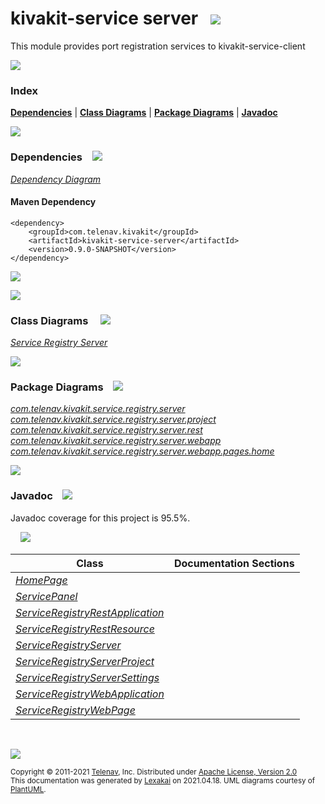 # kivakit-service server &nbsp;&nbsp;![](https://www.kivakit.org/images/server-16.png)

This module provides port registration services to kivakit-service-client

![](https://www.kivakit.org/images/horizontal-line.png)

### Index



[**Dependencies**](#dependencies) | [**Class Diagrams**](#class-diagrams) | [**Package Diagrams**](#package-diagrams) | [**Javadoc**](#javadoc)

![](https://www.kivakit.org/images/horizontal-line.png)

### Dependencies <a name="dependencies"></a> &nbsp;&nbsp; ![](https://www.kivakit.org/images/dependencies-40.png)

[*Dependency Diagram*](https://www.kivakit.org/lexakai/kivakit/kivakit-service/server/documentation/diagrams/dependencies.svg)

#### Maven Dependency

    <dependency>
        <groupId>com.telenav.kivakit</groupId>
        <artifactId>kivakit-service-server</artifactId>
        <version>0.9.0-SNAPSHOT</version>
    </dependency>

![](https://www.kivakit.org/images/short-horizontal-line.png)

[//]: # (start-user-text)



[//]: # (end-user-text)

![](https://www.kivakit.org/images/short-horizontal-line.png)

### Class Diagrams <a name="class-diagrams"></a> &nbsp; &nbsp; ![](https://www.kivakit.org/images/diagram-48.png)

[*Service Registry Server*](https://www.kivakit.org/lexakai/kivakit/kivakit-service/server/documentation/diagrams/diagram-server.svg)

![](https://www.kivakit.org/images/short-horizontal-line.png)

### Package Diagrams <a name="package-diagrams"></a> &nbsp;&nbsp; ![](https://www.kivakit.org/images/box-40.png)

[*com.telenav.kivakit.service.registry.server*](https://www.kivakit.org/lexakai/kivakit/kivakit-service/server/documentation/diagrams/com.telenav.kivakit.service.registry.server.svg)  
[*com.telenav.kivakit.service.registry.server.project*](https://www.kivakit.org/lexakai/kivakit/kivakit-service/server/documentation/diagrams/com.telenav.kivakit.service.registry.server.project.svg)  
[*com.telenav.kivakit.service.registry.server.rest*](https://www.kivakit.org/lexakai/kivakit/kivakit-service/server/documentation/diagrams/com.telenav.kivakit.service.registry.server.rest.svg)  
[*com.telenav.kivakit.service.registry.server.webapp*](https://www.kivakit.org/lexakai/kivakit/kivakit-service/server/documentation/diagrams/com.telenav.kivakit.service.registry.server.webapp.svg)  
[*com.telenav.kivakit.service.registry.server.webapp.pages.home*](https://www.kivakit.org/lexakai/kivakit/kivakit-service/server/documentation/diagrams/com.telenav.kivakit.service.registry.server.webapp.pages.home.svg)

![](https://www.kivakit.org/images/short-horizontal-line.png)

### Javadoc <a name="javadoc"></a> &nbsp;&nbsp; ![](https://www.kivakit.org/images/books-40.png)

Javadoc coverage for this project is 95.5%.  
  
&nbsp; &nbsp;  ![](https://www.kivakit.org/images/meter-100-12.png)



| Class | Documentation Sections |
|---|---|
| [*HomePage*](https://www.kivakit.org/javadoc/kivakit/kivakit.service.server/com/telenav/kivakit/service/registry/server/webapp/pages/home/HomePage.html) |  |  
| [*ServicePanel*](https://www.kivakit.org/javadoc/kivakit/kivakit.service.server/com/telenav/kivakit/service/registry/server/webapp/pages/home/ServicePanel.html) |  |  
| [*ServiceRegistryRestApplication*](https://www.kivakit.org/javadoc/kivakit/kivakit.service.server/com/telenav/kivakit/service/registry/server/rest/ServiceRegistryRestApplication.html) |  |  
| [*ServiceRegistryRestResource*](https://www.kivakit.org/javadoc/kivakit/kivakit.service.server/com/telenav/kivakit/service/registry/server/rest/ServiceRegistryRestResource.html) |  |  
| [*ServiceRegistryServer*](https://www.kivakit.org/javadoc/kivakit/kivakit.service.server/com/telenav/kivakit/service/registry/server/ServiceRegistryServer.html) |  |  
| [*ServiceRegistryServerProject*](https://www.kivakit.org/javadoc/kivakit/kivakit.service.server/com/telenav/kivakit/service/registry/server/project/ServiceRegistryServerProject.html) |  |  
| [*ServiceRegistryServerSettings*](https://www.kivakit.org/javadoc/kivakit/kivakit.service.server/com/telenav/kivakit/service/registry/server/ServiceRegistryServerSettings.html) |  |  
| [*ServiceRegistryWebApplication*](https://www.kivakit.org/javadoc/kivakit/kivakit.service.server/com/telenav/kivakit/service/registry/server/webapp/ServiceRegistryWebApplication.html) |  |  
| [*ServiceRegistryWebPage*](https://www.kivakit.org/javadoc/kivakit/kivakit.service.server/com/telenav/kivakit/service/registry/server/webapp/ServiceRegistryWebPage.html) |  |  

[//]: # (start-user-text)



[//]: # (end-user-text)

<br/>

![](https://www.kivakit.org/images/horizontal-line.png)

<sub>Copyright &#169; 2011-2021 [Telenav](http://telenav.com), Inc. Distributed under [Apache License, Version 2.0](LICENSE)</sub>  
<sub>This documentation was generated by [Lexakai](https://github.com/Telenav/lexakai) on 2021.04.18. UML diagrams courtesy
of [PlantUML](http://plantuml.com).</sub>

